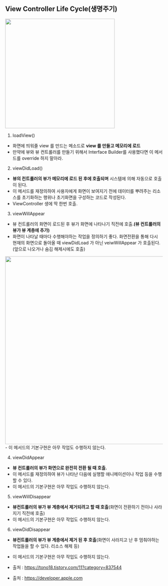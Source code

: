 ## View Controller Life Cycle(생명주기)

<img src = "https://user-images.githubusercontent.com/69136340/104878832-0648b600-59a0-11eb-9b33-d06d82a542b5.jpg" width="350">

1. loadView()
- 화면에 띄워줄 view 를 만드는 메소드로 **view 를 만들고 메모리에 로드**
- 만약에 뷰와 뷰 컨트롤러를 만들기 위해서 Interface Builder를 사용했다면 이 메서드를 override 하지 말아라.

2. viewDidLoad()
- **뷰의 컨트롤러의 뷰가 메모리에 로드 된 후에 호출되며** 시스템에 의해 자동으로 호출이 된다.
- 이 메서드를 재정의하여 사용자에게 화면이 보여지기 전에 데이터를 뿌려주는 리소스를 초기화하는 행위나 초기화면을 구성하는 코드로 작성된다.
- ViewController 생에 딱 한번 호출.

3. viewWillAppear
- 뷰 컨트롤러의 화면이 로드된 후 뷰가 화면에 나타나기 직전에 호출.**(뷰 컨트롤러의 뷰가 뷰 계층에 추가)**
- 화면이 나타날 때마다 수행해야하는 작업을 정의하기 좋다. 화면전환을 통해 다시 현재의 화면으로 돌아올 때 viewDidLoad 가 아닌 veiwWillAppear 가 호출된다.(앞으로 나오거나 숨김 해제시에도 호출)
<img src ="https://user-images.githubusercontent.com/69136340/104886941-e61ff380-59ad-11eb-862a-e87c597affa1.png" width="600">
- 이 메서드의 기본구현은 아무 작업도 수행하지 않는다.

4. viewDidAppear
- **뷰 컨트롤러의 뷰가 화면으로 완전히 전환 될 때 호출.**
- 이 메서드를 재정의하여 뷰가 나타난 다음에 실행할 애니메이션이나 작업 등을 수행 할 수 있다.
- 이 메서드의 기본구현은 아무 작업도 수행하지 않는다.

5. viewWillDisappear
- **뷰컨트롤러의 뷰가 뷰 계층에서 제거되려고 할 때 호출**(화면이 전환하기 전이나 사라지기 직전에 호출)
- 이 메서드의 기본구현은 아무 작업도 수행하지 않는다.

6. viewDidDisappear
- **뷰컨트롤러의 뷰가 뷰 계층에서 제거 된 후 호출**(화면이 사라지고 난 후 멈춰야하는 작업들을 할 수 있다. 리소스 해제 등)
- 이 메서드의 기본구현은 아무 작업도 수행하지 않는다.

- 출처 : https://tono18.tistory.com/11?category=837544
- 출처 : https://developer.apple.com
